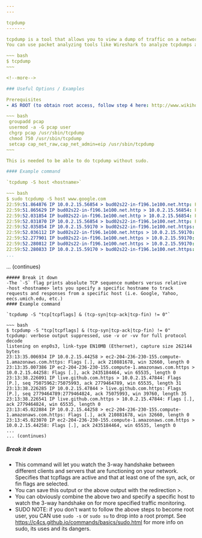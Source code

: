 ```yaml
---
---

tcpdump
-------

tcpdump is a tool that allows you to view a dump of traffic on a network. By default, tcpdump will let you view the dump on your local network.
You can use packet analyzing tools like Wireshark to analyze tcpdumps and pcap files.

~~~ bash
$ tcpdump 
~~~

<!--more-->

### Useful Options / Examples

Prerequisites
- AS ROOT (to obtain root access, follow step 4 here: http://www.wikihow.com/Become-Root-in-Ubuntu, or see SUDO NOTE at bottom) do the following steps:

~~~ bash
 groupadd pcap
 usermod -a -G pcap user
 chgrp pcap /usr/sbin/tcpdump
 chmod 750 /usr/sbin/tcpdump
 setcap cap_net_raw,cap_net_admin=eip /usr/sbin/tcpdump
~~~

This is needed to be able to do tcpdump without sudo.

#### Example command

`tcpdump -S host <hostname>`

~~~ bash
$ sudo tcpdump -S host www.google.com
22:59:51.864876 IP 10.0.2.15.56854 > bud02s22-in-f196.1e100.net.http: Flags [P.], seq 1151492736:1151493304, ack 109760840, win 30168, length 568: HTTP: GET / HTTP/1.1
22:59:51.865629 IP bud02s22-in-f196.1e100.net.http > 10.0.2.15.56854: Flags [.], ack 1151493304, win 65535, length 0
22:59:52.031854 IP bud02s22-in-f196.1e100.net.http > 10.0.2.15.56854: Flags [P.], seq 109760840:109761678, ack 1151493304, win 65535, length 838: HTTP: HTTP/1.1 302 Found
22:59:52.031870 IP 10.0.2.15.56854 > bud02s22-in-f196.1e100.net.http: Flags [.], ack 109761678, win 31844, length 0
22:59:52.035854 IP 10.0.2.15.59170 > bud02s22-in-f196.1e100.net.https: Flags [P.], seq 2068573025:2068573116, ack 110036572, win 65320, length 91
22:59:52.036112 IP bud02s22-in-f196.1e100.net.https > 10.0.2.15.59170: Flags [.], ack 2068573116, win 65535, length 0
22:59:52.277901 IP bud02s22-in-f196.1e100.net.https > 10.0.2.15.59170: Flags [P.], seq 110036572:110036648, ack 2068573116, win 65535, length 76
22:59:52.280812 IP bud02s22-in-f196.1e100.net.https > 10.0.2.15.59170: Flags [P.], seq 110036648:110040938, ack 2068573116, win 65535, length 4290
22:59:52.280833 IP 10.0.2.15.59170 > bud02s22-in-f196.1e100.net.https: Flags [.], ack 110040938, win 65535, length 0
...
```

... (continues)
~~~
##### Break it down
-The `-S` flag prints absolute TCP sequence numbers versus relative
-host <hostname> lets you specify a specific hostname to track requests and responses from a specific host (i.e. Google, Yahoo, eecs.umich.edu, etc.)
#### Example command

`tcpdump -S "tcp[tcpflags] & (tcp-syn|tcp-ack|tcp-fin) != 0"`

~~~ bash
$ tcpdump -S "tcp[tcpflags] & (tcp-syn|tcp-ack|tcp-fin) != 0"
tcpdump: verbose output suppressed, use -v or -vv for full protocol decode
listening on enp0s3, link-type EN10MB (Ethernet), capture size 262144 bytes
23:13:35.006934 IP 10.0.2.15.44258 > ec2-204-236-230-155.compute-1.amazonaws.com.https: Flags [.], ack 210881678, win 32660, length 0
23:13:35.007386 IP ec2-204-236-230-155.compute-1.amazonaws.com.https > 10.0.2.15.44258: Flags [.], ack 2435184464, win 65535, length 0
23:13:38.226091 IP live.github.com.https > 10.0.2.15.47844: Flags [P.], seq 75075962:75075993, ack 2779464789, win 65535, length 31
23:13:38.226285 IP 10.0.2.15.47844 > live.github.com.https: Flags [P.], seq 2779464789:2779464824, ack 75075993, win 39760, length 35
23:13:38.226541 IP live.github.com.https > 10.0.2.15.47844: Flags [.], ack 2779464824, win 65535, length 0
23:13:45.022884 IP 10.0.2.15.44258 > ec2-204-236-230-155.compute-1.amazonaws.com.https: Flags [.], ack 210881678, win 32660, length 0
23:13:45.023070 IP ec2-204-236-230-155.compute-1.amazonaws.com.https > 10.0.2.15.44258: Flags [.], ack 2435184464, win 65535, length 0
...
... (continues)
~~~
##### Break it down
- This command will let you watch the 3-way handshake between different clients and servers that are functioning on your network. Specifies that tcpflags are active and that at least one of the syn, ack, or fin flags are selected.
- You can save this output or the above output with the redirection >.
- You can obviously combine the above two and specify a specific host to watch the 3-way handshake on for more specified traffic monitoring.
- SUDO NOTE: if you don't want to follow the above steps to become root user, you CAN use `sudo -s` or `sudo su` to drop into a root prompt. 
  See https://c4cs.github.io/commands/basics/sudo.html for more info on sudo, its uses and its dangers.
